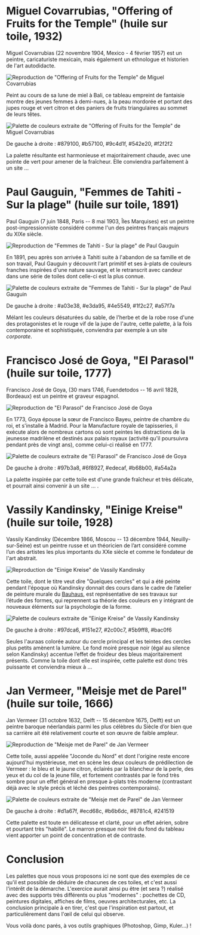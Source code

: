 # Miguel Covarrubias, "Offering of Fruits for the Temple" (huile sur toile, 1932)

Miguel Covarrubias (22 novembre 1904, Mexico - 4 février 1957) est un peintre, caricaturiste mexicain, mais également un ethnologue et historien de l'art autodidacte.

![Reproduction de "Offering of Fruits for the Temple" de Miguel Covarrubias](img/covarrubias-fruits-of-the-temple.jpg)

Peint au cours de sa lune de miel à Bali, ce tableau empreint de fantaisie montre des jeunes femmes à demi-nues, à la peau mordorée et portant des jupes rouge et vert citron et des paniers de fruits triangulaires au sommet de leurs têtes.

![Palette de couleurs extraite de "Offering of Fruits for the Temple" de Miguel Covarrubias](img/cols-covarrubias.png)

De gauche à droite : #879100, #b57100, #9c4d1f, #542e20, #f2f2f2

La palette résultante est harmonieuse et majoritairement chaude, avec une pointe de vert pour amener de la fraîcheur.
Elle conviendra parfaitement à un site ...


# Paul Gauguin, "Femmes de Tahiti - Sur la plage" (huile sur toile, 1891)

Paul Gauguin (7 juin 1848, Paris -- 8 mai 1903, Îles Marquises) est un peintre post-impressionniste considéré comme l'un des peintres français majeurs du XIXe siècle.

![Reproduction de "Femmes de Tahiti - Sur la plage" de Paul Gauguin](img/gauguin-femmes-tahiti-plage.jpg)

En 1891, peu après son arrivée à Tahiti suite à l'abandon de sa famille et de son travail, Paul Gauguin y découvrit l'art primitif et ses à-plats de couleurs franches inspirées d'une nature sauvage, et le retranscrit avec candeur dans une série de toiles dont celle-ci est la plus connue.

![Palette de couleurs extraite de "Femmes de Tahiti - Sur la plage" de Paul Gauguin](img/cols-gauguin.png)

De gauche à droite : #a03e38, #e3da95, #4e5549, #1f2c27, #a57f7a

Mélant les couleurs désaturées du sable, de l'herbe et de la robe rose d'une des protagonistes et le rouge vif de la jupe de l'autre, cette palette, à la fois contemporaine et sophistiquée, conviendra par exemple à un site _corporate_.

# Francisco José de Goya, "El Parasol" (huile sur toile, 1777)

Francisco José de Goya, (30 mars 1746, Fuendetodos -- 16 avril 1828, Bordeaux) est un peintre et graveur espagnol.

![Reproduction de "El Parasol" de Francisco José de Goya](img/goya-parasol.jpg)

En 1773, Goya épouse la sœur de Francisco Bayeu, peintre de chambre du roi, et s'installe à Madrid. 
Pour la Manufacture royale de tapisseries, il exécute alors de nombreux cartons où sont peintes les distractions de la jeunesse madrilène et destinés aux palais royaux (activité qu'il poursuivra pendant près de vingt ans), comme celui-ci réalisé en 1777.

![Palette de couleurs extraite de "El Parasol" de Francisco José de Goya](img/cols-goya.png)

De gauche à droite : #97b3a8, #6f8927, #edecaf, #b68b00, #a54a2a

La palette inspirée par cette toile est d'une grande fraîcheur et très délicate, et pourrait ainsi convenir à un site ... .

# Vassily Kandinsky, "Einige Kreise" (huile sur toile, 1928)

Vassily Kandinsky (Décembre 1866, Moscou -- 13 décembre 1944, Neuilly-sur-Seine) est un peintre russe et un théoricien de l’art considéré comme l’un des artistes les plus importants du XXe siècle et comme le fondateur de l'art abstrait.

![Reproduction de "Einige Kreise" de Vassily Kandinsky](img/kandinsky-kreise.jpg)

Cette toile, dont le titre veut dire "Quelques cercles" et qui a été peinte pendant l'époque où Kandinsky donnait des cours dans le cadre de l’atelier de peinture murale du [Bauhaus](http://fr.wikipedia.org/wiki/Bauhaus), est représentative de ses travaux sur l’étude des formes, qui reprennent sa théorie des couleurs en y intégrant de nouveaux éléments sur la psychologie de la forme.

![Palette de couleurs extraite de "Einige Kreise" de Vassily Kandinsky](img/cols-kandinsky.png)

De gauche à droite : #97dca6, #151e27, #2c00c7, #5b9ff8, #bac0f6

Seules l'auraas colorée autour du cercle principal et les teintes des cercles plus petits amènent la lumière. Le fond moiré presque noir (égal au silence selon Kandinsky) accentue l’effet de froideur des bleus majoritairement présents.
Comme la toile dont elle est inspirée, cette palette est donc très puissante et conviendra mieux à ...


# Jan Vermeer, "Meisje met de Parel" (huile sur toile, 1666)

Jan Vermeer (31 octobre 1632, Delft -- 15 décembre 1675, Delft) est un peintre baroque néerlandais parmi les plus célèbres du Siècle d’or bien que sa carrière ait été relativement courte et son œuvre de faible ampleur.

![Reproduction de "Meisje met de Parel" de Jan Vermeer](img/vermeer-meisje-parel.jpg)

Cette toile, aussi appelée "Joconde du Nord" et dont l'origine reste encore aujourd'hui mystérieuse, met en scène les deux couleurs de prédilection de Vermeer : le bleu et le jaune citron, éclairés par la blancheur de la perle, des yeux et du col de la jeune fille, et fortement contrastés par le fond très sombre pour un effet général en presque à-plats très moderne (contrastant déjà avec le style précis et léché des peintres contemporains).

![Palette de couleurs extraite de "Meisje met de Parel" de Jan Vermeer](img/cols-vermeer.png)

De gauche à droite : #d1a67f, #ecd68c, #b6b6dc, #8781c4, #241519

Cette palette est toute en délicatesse et clarté, pour un effet aérien, sobre et pourtant très "habillé". Le marron presque noir tiré du fond du tableau vient apporter un point de concentration et de contraste.



# Conclusion

Les palettes que nous vous proposons ici ne sont que des exemples de ce qu'il est possible de déduire de chacunes de ces toiles, et c'est aussi l'intérêt de la démarche. L'exercice aurait ainsi pu être (et sera ?) réalisé avec des supports très différents ou plus "modernes" : pochettes de CD, peintures digitales, affiches de films, oeuvres architecturales, etc.
La conclusion principale à en tirer, c'est que l'inspiration est partout, et particulièrement dans l'œil de celui qui observe.

Vous voilà donc parés, à vos outils graphiques (Photoshop, Gimp, Kuler...) !